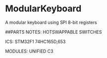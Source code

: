 # ModularKeyboard
A modular keyboard using SPI 8-bit registers

##PARTS
NOTES:
HOTSWAPPABLE SWITCHES

ICS:
STM32F1
74HC165D,653



MODULES:
UNIFIED C3